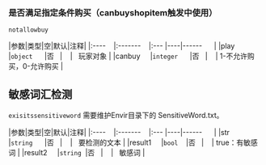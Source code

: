 ### 是否满足指定条件购买（canbuyshopitem触发中使用）
`notallowbuy`

|参数|类型|空|默认|注释|
|:----    |:-------    |:--- |----|------      |
|play     |`object`      |否   |    |   玩家对象 |
|canbuy     |`integer`      |否   |    | 1-不允许购买，0-允许购买 |

## 敏感词汇检测
`exisitssensitiveword` 需要维护Envir目录下的 SensitiveWord.txt。  

|参数|类型|空|默认|注释|
|:----    |:-------    |:--- |----|------      |
|str     |`string`      |否   |    |   要检测的文本 |
|result1     |`bool`    |否   |    | true：有敏感词 |
|result2     |`string`  |否   |    |   敏感词 |

